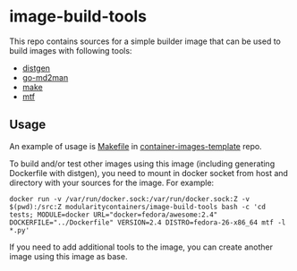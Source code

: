 # image-build-tools

This repo contains sources for a simple builder image that can be used to build images with following tools:

* [distgen](http://distgen.readthedocs.io/en/latest/)
* [go-md2man](https://github.com/cpuguy83/go-md2man/)
* [make](http://www.gnu.org/software/make/)
* [mtf](http://meta-test-family.readthedocs.io/en/latest/)

## Usage

An example of usage is [Makefile](https://github.com/container-images/container-image-template/blob/master/Makefile) in [container-images-template](https://github.com/container-images/container-image-template) repo.

To build and/or test other images using this image (including generating Dockerfile with distgen), you need to mount in docker socket from host and directory with your sources for the image. For example:

```
docker run -v /var/run/docker.sock:/var/run/docker.sock:Z -v $(pwd):/src:Z modularitycontainers/image-build-tools bash -c 'cd tests; MODULE=docker URL="docker=fedora/awesome:2.4" DOCKERFILE="../Dockerfile" VERSION=2.4 DISTRO=fedora-26-x86_64 mtf -l *.py'
```

If you need to add additional tools to the image, you can create another image using this image as base.

